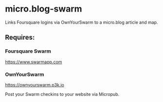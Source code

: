 # micro.blog-swarm

Links Foursquare logins via OwnYourSwarm to a micro.blog article and map.

## Requires:

### Foursquare Swarm

https://www.swarmapp.com

### OwnYourSwarm

https://ownyourswarm.p3k.io

Post your Swarm checkins to your website via Micropub.

